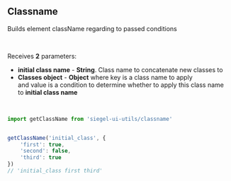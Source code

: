 ## Classname

Builds element className regarding to passed conditions

<br />

Receives **2** parameters:
- **initial class name** - **String**. Class name to concatenate new classes to
- **Classes object** - **Object** where key is a class name to apply<br />
    and value is a condition to determine whether to apply this class name to **initial class name**

<br />

```js
import getClassName from 'siegel-ui-utils/classname'


getClassName('initial_class', {
    'first': true,
    'second': false,
    'third': true
})
// 'initial_class first third'
```